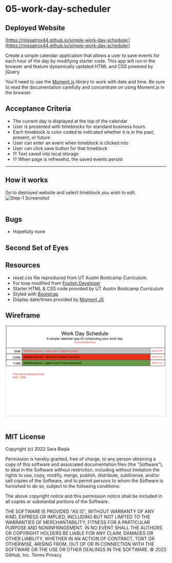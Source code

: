 # 05-work-day-scheduler

## Deployed Website

[https://missatrox44.github.io/simple-work-day-scheduler](https://missatrox44.github.io/simple-work-day-scheduler)


Create a simple calendar application that allows a user to save events for each hour of the day by modifying starter code. This app will run in the browser and feature dynamically updated HTML and CSS powered by jQuery.

You'll need to use the [Moment.js](https://momentjs.com/) library to work with date and time. Be sure to read the documentation carefully and concentrate on using Moment.js in the browser.

## Acceptance Criteria
* The current day is displayed at the top of the calendar
* User is presented with timeblocks for standard business hours
* Each timeblock is color coded to indicated whether it is in the past, present, or future
* User can enter an event when timeblock is clicked into
* User can click save button for that timeblock 
* !!! Text saved into local storage
* !!! When page is refresehd, the saved events persist

---
## How it works
Go to deployed website and select timeblock you wish to edit.
![Step-1 Screenshot]()<br><br>

## Bugs

* Hopefully none

## Second Set of Eyes


## Resources

* reset.css file reproduced from UT Austin Bootcamp Curriculum.<br>
* For loop modified from [Foolish Developer](https://dev.to/code_mystery)
* Starter HTML & CSS code provided by UT Austin Bootcamp Curriculum
* Styled with [Bootstrap](https://getbootstrap.com/docs/4.6/getting-started/introduction/)
* Display date/times provided by [Moment JS](https://momentjs.com/)

## Wireframe
![wireframe](./assets/images/wireframe.png)<br><br>

## MIT License

Copyright (c) 2022 Sara Baqla

Permission is hereby granted, free of charge, to any person obtaining a copy
of this software and associated documentation files (the "Software"), to deal
in the Software without restriction, including without limitation the rights
to use, copy, modify, merge, publish, distribute, sublicense, and/or sell
copies of the Software, and to permit persons to whom the Software is
furnished to do so, subject to the following conditions:

The above copyright notice and this permission notice shall be included in all
copies or substantial portions of the Software.

THE SOFTWARE IS PROVIDED "AS IS", WITHOUT WARRANTY OF ANY KIND, EXPRESS OR
IMPLIED, INCLUDING BUT NOT LIMITED TO THE WARRANTIES OF MERCHANTABILITY,
FITNESS FOR A PARTICULAR PURPOSE AND NONINFRINGEMENT. IN NO EVENT SHALL THE
AUTHORS OR COPYRIGHT HOLDERS BE LIABLE FOR ANY CLAIM, DAMAGES OR OTHER
LIABILITY, WHETHER IN AN ACTION OF CONTRACT, TORT OR OTHERWISE, ARISING FROM,
OUT OF OR IN CONNECTION WITH THE SOFTWARE OR THE USE OR OTHER DEALINGS IN THE
SOFTWARE.
© 2022 GitHub, Inc.
Terms
Privacy
